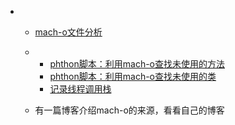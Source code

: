 - - [mach-o文件分析](https://gitee.com/erliucxy/codes/g0hdoxbqrwpcu5y1n42kv34)

  - - [phthon脚本：利用mach-o查找未使用的方法](https://gitee.com/erliucxy/codes/k5nwoah7efsv4xr1ipby876)
    - [phthon脚本：利用mach-o查找未使用的类](https://gitee.com/erliucxy/codes/qly3fjhkrtm09on1ezgwc90)
    - [记录线程调用栈](https://github.com/bestswifter/BSBacktraceLogger)

  - 有一篇博客介绍mach-o的来源，看看自己的博客